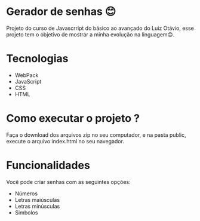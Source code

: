 # Gerador de senhas 😊
<p>Projeto do curso de Javascrript do básico ao avançado do Luiz Otávio, esse projeto tem o objetivo de mostrar a minha evolução na linguagem😊. </p>

# Tecnologias

<ul>
  <li>WebPack</li>
  <li>JavaScript</li>
  <li>CSS</li>
  <li>HTML</li>
</ul>

# Como executar o projeto ?
<p>Faça o download dos arquivos zip no seu computador, e na pasta public, execute o arquivo index.html no seu navegador.</p>

# Funcionalidades
<p>Você pode criar senhas com as seguintes opções: </p>

<ul>
  <li>Números</li>
  <li>Letras maiúsculas</li>
  <li>Letras minúsculas</li>
  <li>Simbolos</li>
</ul>
